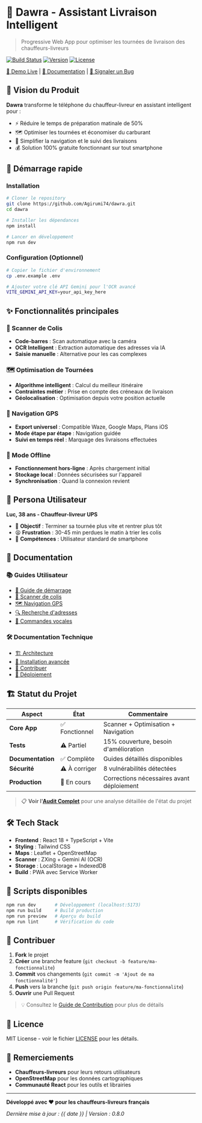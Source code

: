 # 🚚 Dawra - Assistant Livraison Intelligent

> Progressive Web App pour optimiser les tournées de livraison des chauffeurs-livreurs

[![Build Status](https://img.shields.io/badge/build-passing-brightgreen)](https://github.com/Agirumi74/dawra)
[![Version](https://img.shields.io/badge/version-0.8.0-blue)](https://github.com/Agirumi74/dawra)
[![License](https://img.shields.io/badge/license-MIT-green)](LICENSE)

[🚀 Demo Live](https://dawra.netlify.app) | [📖 Documentation](./docs/) | [🐛 Signaler un Bug](https://github.com/Agirumi74/dawra/issues)

## 🎯 Vision du Produit

**Dawra** transforme le téléphone du chauffeur-livreur en assistant intelligent pour :
- ⚡ Réduire le temps de préparation matinale de 50%
- 🗺️ Optimiser les tournées et économiser du carburant  
- 📱 Simplifier la navigation et le suivi des livraisons
- 💰 Solution 100% gratuite fonctionnant sur tout smartphone
## 🚀 Démarrage rapide

### Installation

```bash
# Cloner le repository
git clone https://github.com/Agirumi74/dawra.git
cd dawra

# Installer les dépendances
npm install

# Lancer en développement
npm run dev
```

### Configuration (Optionnel)

```bash
# Copier le fichier d'environnement
cp .env.example .env

# Ajouter votre clé API Gemini pour l'OCR avancé
VITE_GEMINI_API_KEY=your_api_key_here
```

## ✨ Fonctionnalités principales

### 📱 Scanner de Colis
- **Code-barres** : Scan automatique avec la caméra
- **OCR Intelligent** : Extraction automatique des adresses via IA
- **Saisie manuelle** : Alternative pour les cas complexes

### 🗺️ Optimisation de Tournées  
- **Algorithme intelligent** : Calcul du meilleur itinéraire
- **Contraintes métier** : Prise en compte des créneaux de livraison
- **Géolocalisation** : Optimisation depuis votre position actuelle

### 🧭 Navigation GPS
- **Export universel** : Compatible Waze, Google Maps, Plans iOS
- **Mode étape par étape** : Navigation guidée 
- **Suivi en temps réel** : Marquage des livraisons effectuées

### 💾 Mode Offline
- **Fonctionnement hors-ligne** : Après chargement initial
- **Stockage local** : Données sécurisées sur l'appareil
- **Synchronisation** : Quand la connexion revient

## 👤 Persona Utilisateur

**Luc, 38 ans - Chauffeur-livreur UPS**
- 🎯 **Objectif** : Terminer sa tournée plus vite et rentrer plus tôt
- 😫 **Frustration** : 30-45 min perdues le matin à trier les colis
- 📱 **Compétences** : Utilisateur standard de smartphone
## 📖 Documentation

### 📚 Guides Utilisateur
- [🚀 Guide de démarrage](./docs/user-guide/getting-started.md)
- [📱 Scanner de colis](./SCANNING-FEATURES.md)
- [🗺️ Navigation GPS](./GUIDE-UTILISATEUR-GPS.md)
- [🔍 Recherche d'adresses](./README-ADDRESS-SEARCH.md)
- [🎤 Commandes vocales](./VOICE-FEATURES-DOCUMENTATION.md)

### 🛠️ Documentation Technique
- [🏗️ Architecture](./docs/developer/architecture.md)
- [🔧 Installation avancée](./docs/developer/installation.md)
- [🤝 Contribuer](./docs/developer/contributing.md)
- [🚀 Déploiement](./docs/developer/deployment.md)

## 🏗️ Statut du Projet

| Aspect | État | Commentaire |
|--------|------|-------------|
| **Core App** | ✅ Fonctionnel | Scanner + Optimisation + Navigation |
| **Tests** | ⚠️ Partiel | 15% couverture, besoin d'amélioration |
| **Documentation** | ✅ Complète | Guides détaillés disponibles |
| **Sécurité** | ⚠️ À corriger | 8 vulnérabilités détectées |
| **Production** | 🔄 En cours | Corrections nécessaires avant déploiement |

> 📋 **Voir l'[Audit Complet](./AUDIT.md)** pour une analyse détaillée de l'état du projet

## 🛠️ Tech Stack

- **Frontend** : React 18 + TypeScript + Vite
- **Styling** : Tailwind CSS
- **Maps** : Leaflet + OpenStreetMap  
- **Scanner** : ZXing + Gemini AI (OCR)
- **Storage** : LocalStorage + IndexedDB
- **Build** : PWA avec Service Worker

## 🔧 Scripts disponibles

```bash
npm run dev       # Développement (localhost:5173)
npm run build     # Build production
npm run preview   # Aperçu du build
npm run lint      # Vérification du code
```

## 🤝 Contribuer

1. **Fork** le projet
2. **Créer** une branche feature (`git checkout -b feature/ma-fonctionnalite`)
3. **Commit** vos changements (`git commit -m 'Ajout de ma fonctionnalité'`)
4. **Push** vers la branche (`git push origin feature/ma-fonctionnalite`)
5. **Ouvrir** une Pull Request

> 💡 Consultez le [Guide de Contribution](./docs/developer/contributing.md) pour plus de détails

## 📜 Licence

MIT License - voir le fichier [LICENSE](LICENSE) pour les détails.

## 🙏 Remerciements

- **Chauffeurs-livreurs** pour leurs retours utilisateurs
- **OpenStreetMap** pour les données cartographiques
- **Communauté React** pour les outils et librairies

---

**Développé avec ❤️ pour les chauffeurs-livreurs français**

*Dernière mise à jour : {{ date }} | Version : 0.8.0*